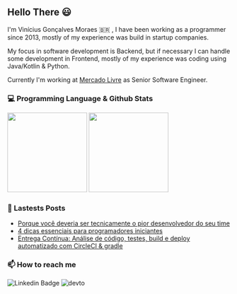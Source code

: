 ## Hello There 😃

I'm Vinícius Gonçalves Moraes 🇧🇷 , I have been working as a programmer since 2013, mostly of my experience was build in startup companies.

My focus in software development is Backend, but if necessary I can handle some development in Frontend, mostly of my experience was coding using Java/Kotlin & Python.

Currently I'm working at [Mercado Livre](https://www.mercadolivre.com.br/) as Senior Software Engineer.


### 💻 Programming Language & Github Stats

<img height="180em" src="https://github-readme-stats.vercel.app/api/top-langs/?username=vinigmoraes&layout=compact&theme=dark"> <img height="180em" src="https://github-readme-stats.vercel.app/api?username=vinigmoraes&show_icons=true&theme=dark&include_all_commits=true&count_private=true"/>

### 📖 Lastests Posts

- [Porque você deveria ser tecnicamente o pior desenvolvedor do seu time](https://dev.to/vinigmoraes/porque-voce-deveria-ser-tecnicamente-o-pior-desenvolvedor-da-sua-equipe-257n)
- [4 dicas essenciais para programadores iniciantes](https://dev.to/vinigmoraes/4-dicas-para-programadores-iniciantes-2d19)
- [Entrega Contínua: Análise de código, testes, build e deploy automatizado com CircleCI & gradle](https://dev.to/vinigmoraes/entrega-continua-analise-de-codigo-testes-build-e-deploy-automatizado-com-circleci-gradle-4fl4)
 
### 📫 How to reach me
  ![Linkedin Badge](https://img.shields.io/badge/LinkedIn-0077B5?style=for-the-badge&logo=linkedin&logoColor=white&link=https://www.linkedin.com/in/vin%C3%ADcius-moraes-401952b1/)
  ![devto](https://img.shields.io/badge/dev.to-0A0A0A?style=for-the-badge&logo=dev.to&logoColor=white&link=https://dev.to/vinigmoraes)
